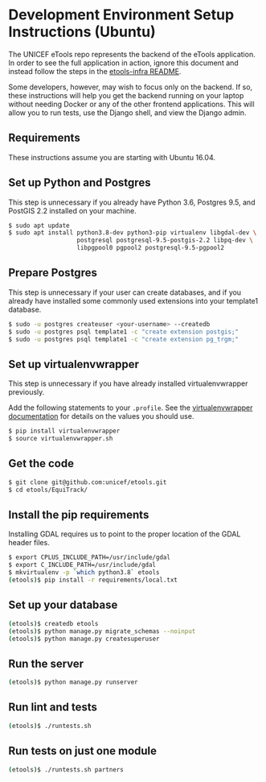 Development Environment Setup Instructions (Ubuntu)
===================================================

The UNICEF eTools repo represents the backend of the eTools application. In order to see the full
application in action, ignore this document and instead follow the steps in the [etools-infra
README](https://github.com/unicef/etools-infra#etools-backend-infrastructure-configuration).

Some developers, however, may wish to focus only on the backend. If so, these instructions will help
you get the backend running on your laptop without needing Docker or any of the other frontend
applications. This will allow you to run tests, use the Django shell, and view the Django admin.

Requirements
------------

These instructions assume you are starting with Ubuntu 16.04.

Set up Python and Postgres
--------------------------

This step is unnecessary if you already have Python 3.6, Postgres 9.5, and PostGIS 2.2 installed on
your machine.

```bash
$ sudo apt update
$ sudo apt install python3.8-dev python3-pip virtualenv libgdal-dev \
                   postgresql postgresql-9.5-postgis-2.2 libpq-dev \
                   libpgpool0 pgpool2 postgresql-9.5-pgpool2
```

Prepare Postgres
----------------

This step is unnecessary if your user can create databases, and if you already
have installed some commonly used extensions into your template1 database.

```bash
$ sudo -u postgres createuser <your-username> --createdb
$ sudo -u postgres psql template1 -c "create extension postgis;"
$ sudo -u postgres psql template1 -c "create extension pg_trgm;"
```

Set up virtualenvwrapper
------------------------

This step is unnecessary if you have already installed virtualenvwrapper previously.

Add the following statements to your `.profile`. See the [virtualenvwrapper
documentation](https://virtualenvwrapper.readthedocs.io/en/latest/install.html#shell-startup-file)
for details on the values you should use.

```bash
$ pip install virtualenvwrapper
$ source virtualenvwrapper.sh
```

Get the code
------------

```bash
$ git clone git@github.com:unicef/etools.git
$ cd etools/EquiTrack/
```

Install the pip requirements
----------------------------

Installing GDAL requires us to point to the proper location of the GDAL header files.

```bash
$ export CPLUS_INCLUDE_PATH=/usr/include/gdal
$ export C_INCLUDE_PATH=/usr/include/gdal
$ mkvirtualenv -p `which python3.8` etools
(etools)$ pip install -r requirements/local.txt
```

Set up your database
--------------------

```bash
(etools)$ createdb etools
(etools)$ python manage.py migrate_schemas --noinput
(etools)$ python manage.py createsuperuser
```

Run the server
--------------

```bash
(etools)$ python manage.py runserver
```

Run lint and tests
------------------

```bash
(etools)$ ./runtests.sh
```

Run tests on just one module
----------------------------

```bash
(etools)$ ./runtests.sh partners
```

